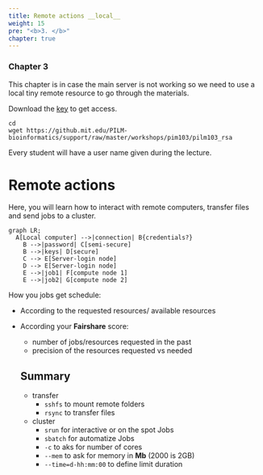 ```yaml
---
title: Remote actions __local__
weight: 15
pre: "<b>3. </b>"
chapter: true
---
```


### Chapter 3

This chapter is in case the main server is not working so we need to use a local tiny remote resource to go through the materials.

Download the [key](https://github.mit.edu/PILM-bioinformatics/support/raw/master/workshops/pim103/pilm103_rsa) to get access.

```
cd
wget https://github.mit.edu/PILM-bioinformatics/support/raw/master/workshops/pim103/pilm103_rsa
```

Every student will have a user name given during the lecture.

# Remote actions

Here, you will learn how to interact with remote computers, transfer files and send jobs to a cluster.

```mermaid
graph LR;
  A[Local computer] -->|connection| B{credentials?}
    B -->|password| C[semi-secure]
    B -->|keys| D[secure]
    C --> E[Server-login node]
    D --> E[Server-login node]
    E -->|job1| F[compute node 1]
    E -->|job2| G[compute node 2]
```

How you jobs get schedule:

- According to the requested resources/ available resources
- According your **Fairshare** score:
  - number of jobs/resources requested in the past
  - precision of the resources requested vs needed
  
  ## Summary

  - transfer
    - `sshfs` to mount remote folders
    - `rsync` to transfer files
  - cluster
    - `srun` for interactive or on the spot Jobs
    - `sbatch` for automatize Jobs
    - `-c` to aks for number of cores
    - `--mem` to ask for memory in **Mb** (2000 is 2GB)
    - `--time=d-hh:mm:00` to define limit duration